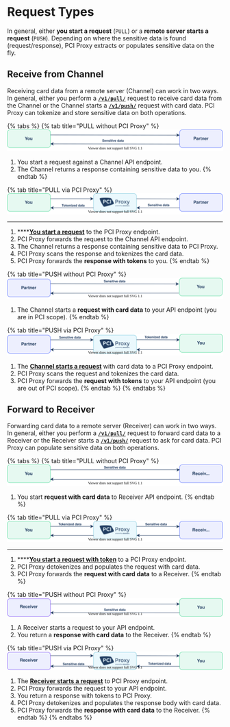 # Request Types

In general, either **you start a request** (`PULL`) or a **remote server starts a request** (`PUSH`). Depending on where the sensitive data is found (request/response), PCI Proxy extracts or populates sensitive data on the fly.&#x20;

## Receive from Channel

Receiving card data from a remote server (Channel) can work in two ways. In general, either you perform a [**`/v1/pull/`**](broken-reference) request to receive card data from the Channel or the Channel starts a [**`/v1/push/`**](broken-reference) request with card data. PCI Proxy can tokenize and store sensitive data on both operations.

{% tabs %}
{% tab title="PULL without PCI Proxy" %}
![](<../../.gitbook/assets/pull channel without PCIP.svg>)



1. You start a request against a Channel API endpoint.
2. The Channel returns a response containing sensitive data to you.
{% endtab %}

{% tab title="PULL via PCI Proxy" %}
![](<../../.gitbook/assets/pull channel (1) (1).svg>)

****

1. ****[**You start a request**](../../collect/filter-proxy/https/pull.md) to the PCI Proxy endpoint.
2. PCI Proxy forwards the request to the Channel API endpoint.
3. The Channel returns a response containing sensitive data to PCI Proxy.
4. PCI Proxy scans the response and tokenizes the card data.
5. PCI Proxy forwards the **response with tokens** to you.
{% endtab %}

{% tab title="PUSH without PCI Proxy" %}
![](<../../.gitbook/assets/push channel without PCIP.svg>)

1. The Channel starts a **request with card data** to your API endpoint (you are in PCI scope).
{% endtab %}

{% tab title="PUSH via PCI Proxy" %}
![](<../../.gitbook/assets/push channel (1).svg>)



1. The [**Channel starts a request**](../../collect/filter-proxy/https/push.md) with card data to a PCI Proxy endpoint.
2. PCI Proxy scans the request and tokenizes the card data.
3. PCI Proxy forwards the **request with tokens** to your API endpoint (you are out of PCI scope).
{% endtab %}
{% endtabs %}

## Forward to Receiver

Forwarding card data to a remote server (Receiver) can work in two ways. In general, either you perform a [**`/v1/pull/`**](broken-reference) request to forward card data to a Receiver or the Receiver starts a [**`/v1/push/`**](broken-reference) request to ask for card data. PCI Proxy can populate sensitive data on both operations.

{% tabs %}
{% tab title="PULL without PCI Proxy" %}
![](<../../.gitbook/assets/pull receiver without PCIP.svg>)

1. You start **request with card data** to Receiver API endpoint.
{% endtab %}

{% tab title="PULL via PCI Proxy" %}
![](<../../.gitbook/assets/pull receiver (1).svg>)

****

1. ****[**You start a request with token**](../../use/forward-proxy/https/pull.md) to a PCI Proxy endpoint.
2. PCI Proxy detokenizes and populates the request with card data.
3. PCI Proxy forwards the **request with card data** to a Receiver.&#x20;
{% endtab %}

{% tab title="PUSH without PCI Proxy" %}
![](<../../.gitbook/assets/push receiver without PCIP.svg>)

1. A Receiver starts a request to your API endpoint.
2. You return a **response with card data** to the Receiver.
{% endtab %}

{% tab title="PUSH via PCI Proxy" %}
![](<../../.gitbook/assets/push receiver (1).svg>)

1. The [**Receiver starts a request**](../../use/forward-proxy/https/push.md) to PCI Proxy endpoint.
2. PCI Proxy forwards the request to your API endpoint.
3. You return a response with tokens to PCI Proxy.
4. PCI Proxy detokenizes and populates the response body with card data.
5. PCI Proxy forwards the **response with card data** to the Receiver.
{% endtab %}
{% endtabs %}
